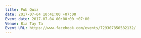 ```yaml
---
title: Pub Quiz
date: 2017-07-04 10:41:00 +07:00
Event date: 2017-07-04 00:00:00 +07:00
Venue: Bia Tay Ta
Event URL: https://www.facebook.com/events/729307850582132/
---
```


